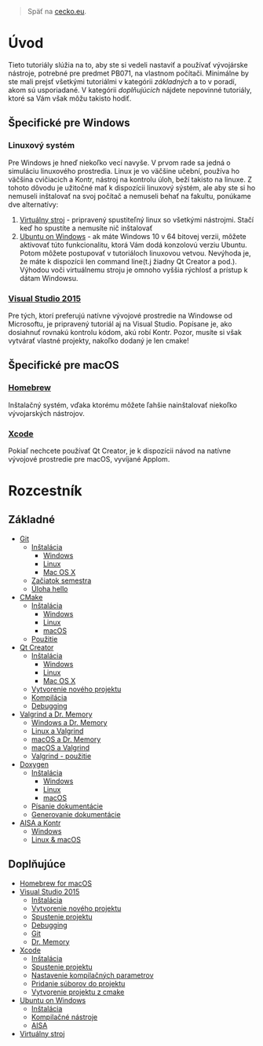 > Späť na [cecko.eu](www.cecko.eu).

# Úvod

Tieto tutoriály slúžia na to, aby ste si vedeli nastaviť a používať vývojárske nástroje, potrebné pre predmet PB071, na vlastnom počítači. Minimálne by ste mali prejsť všetkými tutoriálmi v kategórii _základných_ a to v poradí, akom sú usporiadané. V kategórii _doplňujúcich_ nájdete nepovinné tutoriály, ktoré sa Vám však môžu takisto hodiť.

## Špecifické pre Windows

### Linuxový systém

Pre Windows je hneď niekoľko vecí navyše. V prvom rade sa jedná o simuláciu linuxového prostredia. Linux je vo väčšine učební, používa ho väčšina cvičiacich a Kontr, nástroj na kontrolu úloh, beží takisto na linuxe. Z tohoto dôvodu je užitočné mať k dispozícii linuxový sýstém, ale aby ste si ho nemuseli inštalovať na svoj počítač a nemuseli behať na fakultu, ponúkame dve alternatívy:

1. [Virtuálny stroj](/virtual-machine/README.md) - pripravený spustiteľný linux so všetkými nástrojmi. Stačí keď ho spustíte a nemusíte nič inštalovať
2. [Ubuntu on Windows](/ubuntu-on-windows/README.md) - ak máte Windows 10 v 64 bitovej verzii, môžete aktivovať túto funkcionalitu, ktorá Vám dodá konzolovú verziu Ubuntu. Potom môžete postupovať v tutoriáloch linuxovou vetvou. Nevýhoda je, že máte k dispozícii len command line\(t.j žiadny Qt Creator a pod.\). Výhodou voči virtuálnemu stroju je omnoho vyššia rýchlosť a prístup k dátam Windowsu.

### [Visual Studio 2015](../visual-studio-2015/README.md)

Pre tých, ktorí preferujú natívne vývojové prostredie na Windowse od Microsoftu, je pripravený tutoriál aj na Visual Studio. Popísane je, ako dosiahnuť rovnakú kontrolu kódom, akú robí Kontr. Pozor, musíte si však vytvárať vlastné projekty, nakoľko dodaný je len cmake!

## Špecifické pre macOS

### [Homebrew](/qt-creator/homebrew-osx.md)

Inštalačný systém, vďaka ktorému môžete ľahšie nainštalovať niekoľko vývojarských nástrojov.

### [Xcode](/xcode/README.md)

Pokiaľ nechcete používať Qt Creator, je k dispozícii návod na natívne vývojové prostredie pre macOS, vyvíjané Applom.

# Rozcestník

## Základné

* [Git](git/README.md)
  * [Inštalácia](git/installation.md)
    * [Windows](git/installation-windows.md)
    * [Linux](git/installation-linux.md)
    * [Mac OS X](git/installation-macosx.md)
  * [Začiatok semestra](git/beginning-of-semester.md)
  * [Úloha hello](git/hello.md)
* [CMake](cmake/README.md)
  * [Inštalácia](cmake/installation.md)
    * [Windows](cmake/installation-windows.md)
    * [Linux](cmake/installation-linux.md)
    * [macOS](cmake/installation-macos.md)
  * [Použitie](cmake/use.md)
* [Qt Creator](qt-creator/README.md)
  * [Inštalácia](qt-creator/installation.md)
    * [Windows](qt-creator/installation-windows.md)
    * [Linux](qt-creator/installation-linux.md)
    * [Mac OS X](qt-creator/installation-macosx.md)
  * [Vytvorenie nového projektu](qt-creator/create.md)
  * [Kompilácia](qt-creator/compilation.md)
  * [Debugging](qt-creator/debug.md)
* [Valgrind a Dr. Memory](memory-leaks/README.md)
  * [Windows a Dr. Memory](memory-leaks/windows_drmemory.md)
  * [Linux a Valgrind](memory-leaks/linux_valgrind.md)
  * [macOS a Dr. Memory](memory-leaks/macos_drmemory.md)
  * [macOS a Valgrind](memory-leaks/mac-osx-valgrind.md)
  * [Valgrind - použitie](memory-leaks/valgrind-pouzitie.md)
* [Doxygen](doxygen/README.md)
  * [Inštalácia](doxygen/installation.md)
    * [Windows](doxygen/installation-windows.md)
    * [Linux](doxygen/installation-linux.md)
    * [macOS](doxygen/installation-mac.md)
  * [Písanie dokumentácie](doxygen/document.md)
  * [Generovanie dokumentácie](doxygen/generate.md)
* [AISA a Kontr](ssh/README.md)
  * [Windows](ssh/windows.md)
  * [Linux & macOS](ssh/linux.md)

## Doplňujúce

* [Homebrew for macOS](qt-creator/homebrew-osx.md)
* [Visual Studio 2015](visual-studio-2015/README.md)
  * [Inštalácia](visual-studio-2015/installation.md)
  * [Vytvorenie nového projektu](visual-studio-2015/create.md)
  * [Spustenie projektu](visual-studio-2015/run.md)
  * [Debugging](visual-studio-2015/debugging.md)
  * [Git](visual-studio-2015/git.md)
  * [Dr. Memory](visual-studio-2015/dr.-memory.md)
* [Xcode](xcode/README.md)
  * [Inštalácia](xcode/installation.md)
  * [Spustenie projektu](xcode/run.md)
  * [Nastavenie kompilačných parametrov](xcode/compilation.md)
  * [Pridanie súborov do projektu](xcode/create.md)
  * [Vytvorenie projektu z cmake](xcode/vytvorenie-projektu-z-cmake.md)
* [Ubuntu on Windows](ubuntu-on-windows/README.md)
  * [Inštalácia](ubuntu-on-windows/installation.md)
  * [Kompilačné nástroje](ubuntu-on-windows/kompilacne-nastroje.md)
  * [AISA](ubuntu-on-windows/aisa.md)
* [Virtuálny stroj](virtual-machine/README.md)



